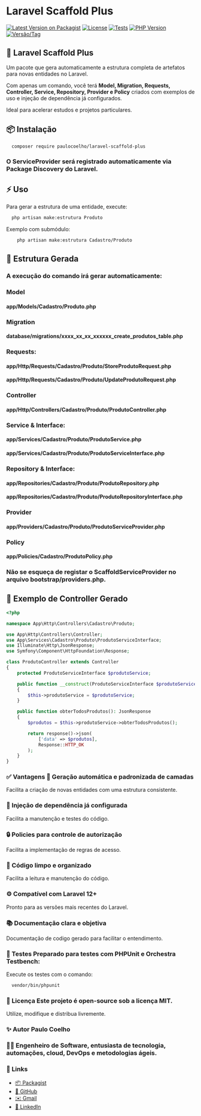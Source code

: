 # Laravel Scaffold Plus

[![Latest Version on Packagist](https://img.shields.io/packagist/v/paulosilva/laravel-scaffold-plus.svg?style=flat-square)](https://packagist.org/packages/paulosilva/laravel-scaffold-plus)
[![License](https://img.shields.io/github/license/paulosilva/laravel-scaffold-plus.svg?style=flat-square)](LICENSE)
[![Tests](https://img.shields.io/github/workflow/status/paulosilva/laravel-scaffold-plus/run-tests?style=flat-square)](https://github.com/paulosilva/laravel-scaffold-plus/actions)
[![PHP Version](https://img.shields.io/packagist/php-v/paulosilva/laravel-scaffold-plus.svg?style=flat-square)](https://packagist.org/packages/paulosilva/laravel-scaffold-plus)
[![Versão/Tag](https://img.shields.io/github/v/tag/paulosilva/laravel-scaffold-plus?style=flat-square)](https://github.com/paulosilva/laravel-scaffold-plus/tags)

## 🚀 Laravel Scaffold Plus

Um pacote que gera automaticamente a estrutura completa de artefatos para novas entidades no Laravel.

Com apenas um comando, você terá **Model, Migration, Requests, Controller, Service, Repository, Provider e Policy**
criados com exemplos de uso e injeção de dependência já configurados.

Ideal para acelerar estudos e projetos particulares.

## 📦 Instalação

```bash
  composer require paulocoelho/laravel-scaffold-plus
```

### O ServiceProvider será registrado automaticamente via Package Discovery do Laravel.

## ⚡ Uso

Para gerar a estrutura de uma entidade, execute:

```bash
  php artisan make:estrutura Produto
```

Exemplo com submódulo:

```bash
    php artisan make:estrutura Cadastro/Produto
```

## 🧱 Estrutura Gerada

### A execução do comando irá gerar automaticamente:

### Model

#### app/Models/Cadastro/Produto.php

### Migration

#### database/migrations/xxxx_xx_xx_xxxxxx_create_produtos_table.php

### Requests:

#### app/Http/Requests/Cadastro/Produto/StoreProdutoRequest.php

#### app/Http/Requests/Cadastro/Produto/UpdateProdutoRequest.php

### Controller

#### app/Http/Controllers/Cadastro/Produto/ProdutoController.php

### Service & Interface:

#### app/Services/Cadastro/Produto/ProdutoService.php

#### app/Services/Cadastro/Produto/ProdutoServiceInterface.php

### Repository & Interface:

#### app/Repositories/Cadastro/Produto/ProdutoRepository.php

#### app/Repositories/Cadastro/Produto/ProdutoRepositoryInterface.php

### Provider

#### app/Providers/Cadastro/Produto/ProdutoServiceProvider.php

### Policy

#### app/Policies/Cadastro/ProdutoPolicy.php

### Não se esqueça de registar o ScaffoldServiceProvider no arquivo bootstrap/providers.php.

## 📂 Exemplo de Controller Gerado

```php
<?php

namespace App\Http\Controllers\Cadastro\Produto;

use App\Http\Controllers\Controller;
use App\Services\Cadastro\Produto\ProdutoServiceInterface;
use Illuminate\Http\JsonResponse;
use Symfony\Component\HttpFoundation\Response;

class ProdutoController extends Controller
{
    protected ProdutoServiceInterface $produtoService;

    public function __construct(ProdutoServiceInterface $produtoService)
    {
        $this->produtoService = $produtoService;
    }

    public function obterTodosProdutos(): JsonResponse
    {
        $produtos = $this->produtoService->obterTodosProdutos();

        return response()->json(
            ['data' => $produtos],
            Response::HTTP_OK
        );
    }
}
```

### ✅ Vantagens 🚀 Geração automática e padronizada de camadas

Facilita a criação de novas entidades com uma estrutura consistente.

### 🔄 Injeção de dependência já configurada

Facilita a manutenção e testes do código.

### 🔒 Policies para controle de autorização

Facilita a implementação de regras de acesso.

### 🧹 Código limpo e organizado

Facilita a leitura e manutenção do código.

### ⚙️ Compatível com Laravel 12+

Pronto para as versões mais recentes do Laravel.

### 📚 Documentação clara e objetiva

Documentação de codigo gerado para facilitar o entendimento.

### 🧪 Testes Preparado para testes com PHPUnit e Orchestra Testbench:

Execute os testes com o comando:

```bash 
  vendor/bin/phpunit
```

### 📜 Licença Este projeto é open-source sob a licença MIT.

Utilize, modifique e distribua livremente.

### ✨ Autor Paulo Coelho

### 👨‍💻 Engenheiro de Software, entusiasta de tecnologia, automações, cloud, DevOps e metodologias ágeis.

### 🔗 Links

- [📦 Packagist](https://packagist.org/packages/paulosilva/laravel-scaffold-plus)
- [🐙 GitHub](https://github.com/paulosilva/laravel-scaffold-plus)
- [✉️ Gmail](mailto:paulocoelho@gmail.com)
- [💼 LinkedIn](https://www.linkedin.com/in/paulocoelho)